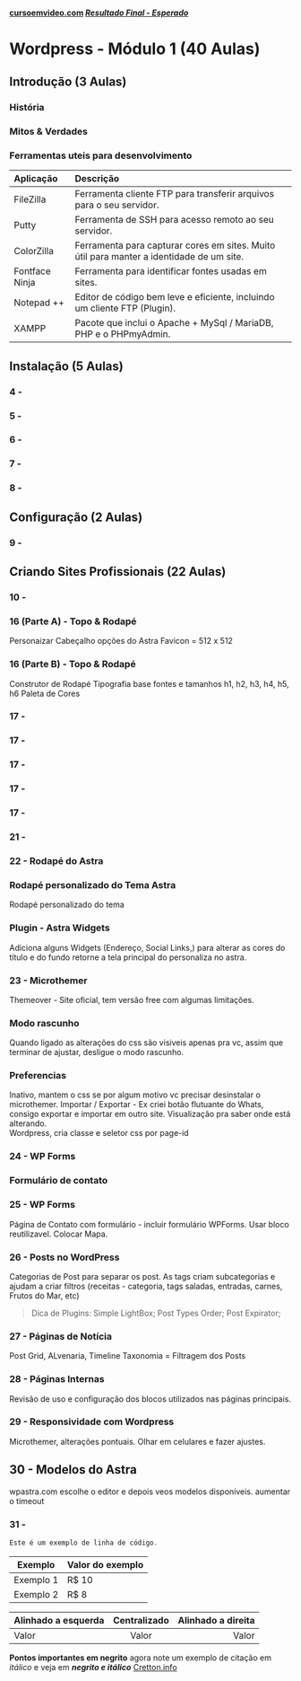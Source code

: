 #### [cursoemvideo.com](https://www.cursoemvideo.com/course/) _[Resultado Final - Esperado](https://www.cursoemvideo.com/cursowp/manual/)_

# Wordpress - Módulo 1 (40 Aulas)

## Introdução (3 Aulas)

### História

### Mitos & Verdades

### Ferramentas uteis para desenvolvimento

| Aplicação      | Descrição                                                                                |
| :------------- | :--------------------------------------------------------------------------------------- |
| FileZilla      | Ferramenta cliente FTP para transferir arquivos para o seu servidor.                     |
| Putty          | Ferramenta de SSH para acesso remoto ao seu servidor.                                    |
| ColorZilla     | Ferramenta para capturar cores em sites. Muito útil para manter a identidade de um site. |
| Fontface Ninja | Ferramenta para identificar fontes usadas em sites.                                      |
| Notepad ++     | Editor de código bem leve e eficiente, incluindo um cliente FTP (Plugin).                |
| XAMPP          | Pacote que inclui o Apache + MySql / MariaDB, PHP e o PHPmyAdmin.                        |

## Instalação (5 Aulas)

### 4 -

### 5 -

### 6 -

### 7 -

### 8 -

## Configuração (2 Aulas)

### 9 -

## Criando Sites Profissionais (22 Aulas)

### 10 -

### 16 (Parte A) - Topo & Rodapé

Personaizar Cabeçalho opções do Astra
Favicon = 512 x 512

### 16 (Parte B) - Topo & Rodapé

Construtor de Rodapé
Tipografia base fontes e tamanhos h1, h2, h3, h4, h5, h6
Paleta de Cores

### 17 -

### 17 -

### 17 -

### 17 -

### 17 -

### 21 -

### 22 - Rodapé do Astra

### Rodapé personalizado do Tema Astra

Rodapé personalizado do tema

### Plugin - Astra Widgets

Adiciona alguns Widgets (Endereço, Social Links,) para alterar as cores do título e do fundo retorne a tela principal do personaliza no astra.

### 23 - Microthemer

Themeover - Site oficial, tem versão free com algumas limitações.

### Modo rascunho

Quando ligado as alterações do css são visiveis apenas pra vc, assim que terminar de ajustar, desligue o modo rascunho.

### Preferencias

Inativo, mantem o css se por algum motivo vc precisar desinstalar o microthemer.
Importar / Exportar - Ex criei botão flutuante do Whats, consigo exportar e importar em outro site.
Visualização pra saber onde está alterando.<br>
Wordpress, cria classe e seletor css por page-id

### 24 - WP Forms

### Formulário de contato

### 25 - WP Forms

Página de Contato com formulário - incluir formulário WPForms.
Usar bloco reutilizavel.
Colocar Mapa.

### 26 - Posts no WordPress

Categorias de Post para separar os post. As tags criam subcategorias e ajudam a criar filtros (receitas - categoria, tags saladas, entradas, carnes, Frutos do Mar, etc)

> Dica de Plugins: Simple LightBox; Post Types Order; Post Expirator;

### 27 - Páginas de Notícia

Post Grid, ALvenaria, Timeline
Taxonomia = Filtragem dos Posts

### 28 - Páginas Internas

Revisão de uso e configuração dos blocos utilizados nas páginas principais.

### 29 - Responsividade com Wordpress

Microthemer, alterações pontuais.
Olhar em celulares e fazer ajustes.

## 30 - Modelos do Astra

wpastra.com
escolhe o editor e depois veos modelos disponíveis.
aumentar o timeout

### 31 -

```javascript
Este é um exemplo de linha de código.
```

| Exemplo   | Valor do exemplo |
| --------- | ---------------- |
| Exemplo 1 | R$ 10            |
| Exemplo 2 | R$ 8             |

| Alinhado a esquerda | Centralizado | Alinhado a direita |
| :------------------ | :----------: | -----------------: |
| Valor               |    Valor     |              Valor |

**Pontos importantes em negrito** agora note um exemplo de citação em _itálico_ e veja em _**negrito e itálico**_
[Cretton.info](https://cretton.info)
